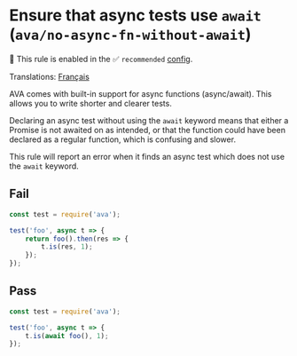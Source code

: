 # Ensure that async tests use `await` (`ava/no-async-fn-without-await`)

💼 This rule is enabled in the ✅ `recommended` [config](https://github.com/avajs/eslint-plugin-ava#recommended-config).

<!-- end auto-generated rule header -->

Translations: [Français](https://github.com/avajs/ava-docs/blob/main/fr_FR/related/eslint-plugin-ava/docs/rules/no-async-fn-without-await.md)

AVA comes with built-in support for async functions (async/await). This allows you to write shorter and clearer tests.

Declaring an async test without using the `await` keyword means that either a Promise is not awaited on as intended, or that the function could have been declared as a regular function, which is confusing and slower.

This rule will report an error when it finds an async test which does not use the `await` keyword.

## Fail

```js
const test = require('ava');

test('foo', async t => {
	return foo().then(res => {
		t.is(res, 1);
	});
});
```

## Pass

```js
const test = require('ava');

test('foo', async t => {
	t.is(await foo(), 1);
});
```
